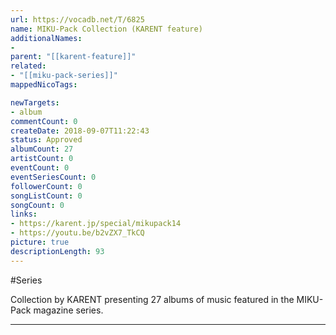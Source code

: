 ```yaml
---
url: https://vocadb.net/T/6825
name: MIKU-Pack Collection (KARENT feature)
additionalNames: 
- 
parent: "[[karent-feature]]"
related:
- "[[miku-pack-series]]"
mappedNicoTags:

newTargets:
- album
commentCount: 0
createDate: 2018-09-07T11:22:43
status: Approved
albumCount: 27
artistCount: 0
eventCount: 0
eventSeriesCount: 0
followerCount: 0
songListCount: 0
songCount: 0
links: 
- https://karent.jp/special/mikupack14
- https://youtu.be/b2vZX7_TkCQ
picture: true
descriptionLength: 93
---
```


#Series

Collection by KARENT presenting 27 albums of music featured in the MIKU-Pack magazine series.

---

